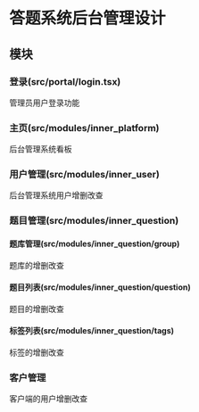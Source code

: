 # 答题系统后台管理设计

## 模块

### 登录(src/portal/login.tsx)

管理员用户登录功能

### 主页(src/modules/inner_platform)

后台管理系统看板

### 用户管理(src/modules/inner_user)

后台管理系统用户增删改查

### 题目管理(src/modules/inner_question)

#### 题库管理(src/modules/inner_question/group)

题库的增删改查

#### 题目列表(src/modules/inner_question/question)

题目的增删改查

#### 标签列表(src/modules/inner_question/tags)

标签的增删改查

### 客户管理

客户端的用户增删改查

